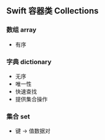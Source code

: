 ## Swift 容器类 Collections

### 数组 array
* 有序

### 字典 dictionary
* 无序
* 唯一性
* 快速查找
* 提供集合操作

### 集合 set
* 键 -> 值数据对



